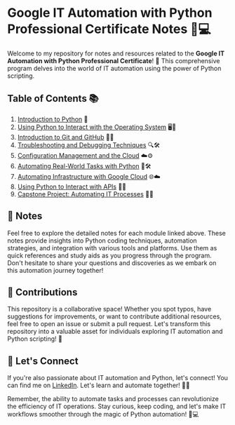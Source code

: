# Google IT Automation with Python Professional Certificate Notes 🐍💻

Welcome to my repository for notes and resources related to the **Google IT Automation with Python Professional Certificate**! 🚀 This comprehensive program delves into the world of IT automation using the power of Python scripting.

## Table of Contents 📚

1. [Introduction to Python](./01-introduction-to-python.md) 🐍
2. [Using Python to Interact with the Operating System](./02-python-interact-with-os.md) 🖥️🐍
3. [Introduction to Git and GitHub](./03-introduction-to-git-and-github.md) 🚀🔗
4. [Troubleshooting and Debugging Techniques](./04-troubleshooting-and-debugging.md) 🔍🛠️
5. [Configuration Management and the Cloud](./05-configuration-management-and-cloud.md) ☁️⚙️
6. [Automating Real-World Tasks with Python](./06-automating-real-world-tasks.md) 🤖🛠️
7. [Automating Infrastructure with Google Cloud](./07-automating-infrastructure-gcp.md) 🌐☁️
8. [Using Python to Interact with APIs](./08-python-interact-with-apis.md) 🐍🔗
9. [Capstone Project: Automating IT Processes](./09-capstone-project.md) 🌟💡

## 📝 Notes

Feel free to explore the detailed notes for each module linked above. These notes provide insights into Python coding techniques, automation strategies, and integration with various tools and platforms. Use them as quick references and study aids as you progress through the program. Don't hesitate to share your questions and discoveries as we embark on this automation journey together!

## 🤝 Contributions

This repository is a collaborative space! Whether you spot typos, have suggestions for improvements, or want to contribute additional resources, feel free to open an issue or submit a pull request. Let's transform this repository into a valuable asset for individuals exploring IT automation and Python scripting! 🌟

## 🚀 Let's Connect

If you're also passionate about IT automation and Python, let's connect! You can find me on [LinkedIn](https://www.linkedin.com/in/khlbulaong/). Let's learn and automate together! 👥💬

Remember, the ability to automate tasks and processes can revolutionize the efficiency of IT operations. Stay curious, keep coding, and let's make IT workflows smoother through the magic of Python automation! 🐍💻
